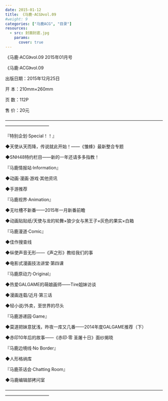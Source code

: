 ```yaml
---
date: 2015-01-12
title: 《马鹿·ACG》vol.09
#weight: 9
categories: ["马鹿ACG", "目录"]
resources:
  - src: 封面封底.jpg
    params:
      cover: true
---
```


《马鹿·ACG》vol.09 2015年01月号

《马鹿·ACG》vol.09

出版日期：2015年12月25日

开      本：210mm×260mm

页      数：112P

售      价：20元

——————————————————————————————————————————————

『特别企划·Special！！』

◆天使从天而降，传说就此开始！——《雏蜂》最新整合专题

◆SNH48特约栏目——新的一年还请多多指教！

『马鹿情报站·Information』

◆动画·漫画·游戏·其他资讯

◆手游推荐

『马鹿视界·Animation』

◆无吐槽不新番——2015年一月新番前瞻

◆动画贴贴纸/天使与龙的轮舞×狼少女与黑王子×灰色的果实×白箱

『马鹿漫道·Comic』

◆佳作搜查线

◆纵使声音无形——《声之形》教给我们的事

◆电影式漫画技法讲堂·第四课

『马鹿原动力·Original』

◆热爱GALGAME的萌娘画师——Tire姐妹访谈

◆漫画连载/近月·第三话

◆轻小说/外卖，至世界的尽头

『马鹿游递园·Game』

◆莫道把妹意犹浅，昨夜一库又几番——2014年度GALGAME推荐（下）

◆赤印10年后的故事——《赤印·零 圣屠十日》面纱揭晓

『马鹿边境线·No Border』

◆人形格纳库

『马鹿茶话会·Chatting Room』

◆马鹿编辑部拷问室

——————————————————————————————————————————————